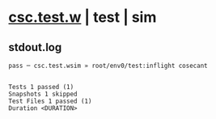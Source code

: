 # [csc.test.w](../../../../../../examples/tests/sdk_tests/math/csc.test.w) | test | sim

## stdout.log
```log
pass ─ csc.test.wsim » root/env0/test:inflight cosecant
 
 
Tests 1 passed (1)
Snapshots 1 skipped
Test Files 1 passed (1)
Duration <DURATION>
```

